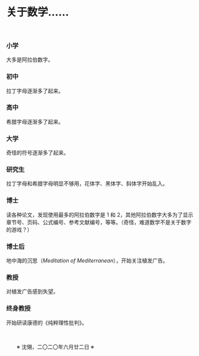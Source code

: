 # 关于数学……

&emsp;&emsp;

### 小学

大多是阿拉伯数字。

### 初中

拉丁字母逐渐多了起来。

### 高中

希腊字母逐渐多了起来。

### 大学

奇怪的符号逐渐多了起来。

### 研究生

拉丁字母和希腊字母明显不够用，花体字、黑体字、斜体字开始乱入。

### 博士

读各种论文，发现使用最多的阿拉伯数字是 1 和 2，其他阿拉伯数字大多为了显示章节号、页码、公式编号、参考文献编号，等等。（奇怪，难道数学不是关于数字的游戏？）

### 博士后

地中海的沉思（*Meditation of Mediterranean*），开始关注植发广告。

### 教授

对植发广告感到失望。

### 终身教授

开始研读康德的《纯粹理性批判》。

&emsp;&emsp;

&emsp;&emsp;※ 沈翎，二〇二〇年六月廿二日 ※